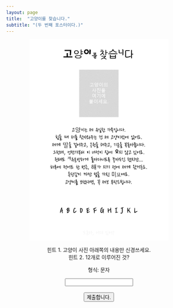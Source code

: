```yaml
---
layout: page
title:  "고양이를 찾습니다."
subtitle: "(두 번째 포스터이다.)"
---
```

<style>
.center {
  display: block;
  margin-left: auto;
  margin-right: auto;
}
</style>

<script>
  function jsMove(){
    var baselink = "/answer/ev2"
    var pc = document.getElementById('passcode').value;
    window.open(baselink.concat(pc.toLowerCase()));
  }
</script>

<div style="text-align : center;">
<img src = "/images/findingcat2.png" class="center" style="width: 75%">
<p> 힌트 1. 고양이 사진 아래쪽의 내용만 신경쓰세요.<br>
힌트 2. 12개로 이루어진 것? </p>
<p> 
형식: 문자 <br>
  <form autocomplete='off' onsubmit = "jsMove();">
      <input id = 'passcode' type='text' required><br><br>
      <input type = 'submit' value = '제출합니다.'>
    </form>
</p>
</div>